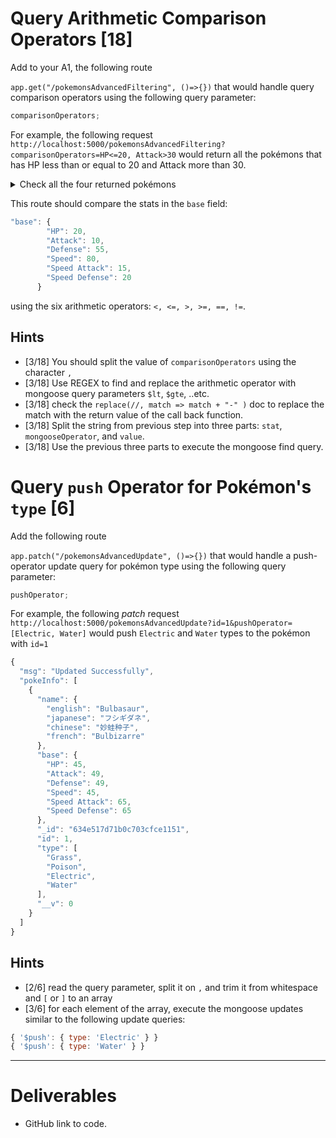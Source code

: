 # Query Arithmetic Comparison Operators [18]

Add to your A1, the following route

`app.get("/pokemonsAdvancedFiltering", ()=>{})` that would handle query comparison operators using the following query parameter:

```js
comparisonOperators;
```

For example, the following request
`http://localhost:5000/pokemonsAdvancedFiltering?comparisonOperators=HP<=20, Attack>30`
would return all the pokémons that has HP less than or equal to 20 and Attack more than 30.

<details>
<summary>
Check all the four returned pokémons
</summary>

```js
{
  "hits": [
    {
      "name": {
        "english": "Diglett",
        "japanese": "ディグダ",
        "chinese": "地鼠",
        "french": "Taupiqueur"
      },
      "base": {
        "HP": 10,
        "Attack": 55,
        "Defense": 25,
        "Speed": 95,
        "Speed Attack": 35,
        "Speed Defense": 45
      },
      "_id": "634ec75971b0c703cfce282e",
      "id": 50,
      "type": [
        "Ground"
      ],
      "__v": 0
    },
    {
      "name": {
        "english": "Pichu",
        "japanese": "ピチュー",
        "chinese": "皮丘",
        "french": "Pichu"
      },
      "base": {
        "HP": 20,
        "Attack": 40,
        "Defense": 15,
        "Speed": 60,
        "Speed Attack": 35,
        "Speed Defense": 35
      },
      "_id": "634ec75971b0c703cfce292f",
      "id": 172,
      "type": [
        "Electric"
      ],
      "__v": 0
    },
    {
      "name": {
        "english": "Shedinja",
        "japanese": "ヌケニン",
        "chinese": "脱壳忍者",
        "french": "Munja"
      },
      "base": {
        "HP": 1,
        "Attack": 90,
        "Defense": 45,
        "Speed": 40,
        "Speed Attack": 30,
        "Speed Defense": 30
      },
      "_id": "634ec75971b0c703cfce2a29",
      "id": 292,
      "type": [
        "Bug",
        "Ghost"
      ],
      "__v": 0
    },
    {
      "name": {
        "english": "Duskull",
        "japanese": "ヨマワル",
        "chinese": "夜巡灵",
        "french": "Skelénox"
      },
      "base": {
        "HP": 20,
        "Attack": 40,
        "Defense": 90,
        "Speed": 25,
        "Speed Attack": 30,
        "Speed Defense": 90
      },
      "_id": "634ec75a71b0c703cfce2aab",
      "id": 355,
      "type": [
        "Ghost"
      ],
      "__v": 0
    }
  ]
}
```

</details>

This route should compare the stats in the `base` field:

```js
"base": {
        "HP": 20,
        "Attack": 10,
        "Defense": 55,
        "Speed": 80,
        "Speed Attack": 15,
        "Speed Defense": 20
      }
```

using the six arithmetic operators: `<, <=, >, >=, ==, !=`.

## Hints

- [3/18] You should split the value of `comparisonOperators` using the character `,`
- [3/18] Use REGEX to find and replace the arithmetic operator with mongoose query parameters `$lt`, `$gte`, ..etc.
- [3/18] check the `replace(//, match => match + "-" )` doc to replace the match with the return value of the call back function.
- [3/18] Split the string from previous step into three parts: `stat`, `mongooseOperator`, and `value`.
- [3/18] Use the previous three parts to execute the mongoose find query.

# Query `push` Operator for Pokémon's `type` [6]

Add the following route

`app.patch("/pokemonsAdvancedUpdate", ()=>{})` that would handle a push-operator update query for pokémon type using the following query parameter:

```js
pushOperator;
```

For example, the following _patch_ request
`http://localhost:5000/pokemonsAdvancedUpdate?id=1&pushOperator=[Electric, Water]`
would push `Electric` and `Water` types to the pokémon with `id=1`

```js
{
  "msg": "Updated Successfully",
  "pokeInfo": [
    {
      "name": {
        "english": "Bulbasaur",
        "japanese": "フシギダネ",
        "chinese": "妙蛙种子",
        "french": "Bulbizarre"
      },
      "base": {
        "HP": 45,
        "Attack": 49,
        "Defense": 49,
        "Speed": 45,
        "Speed Attack": 65,
        "Speed Defense": 65
      },
      "_id": "634e517d71b0c703cfce1151",
      "id": 1,
      "type": [
        "Grass",
        "Poison",
        "Electric",
        "Water"
      ],
      "__v": 0
    }
  ]
}
```

## Hints

- [2/6] read the query parameter, split it on `,` and trim it from whitespace and `[` or `]` to an array
- [3/6] for each element of the array, execute the mongoose updates similar to the following update queries:

```js
{ '$push': { type: 'Electric' } }
{ '$push': { type: 'Water' } }
```

---

# Deliverables

- GitHub link to code.

<!-- - Heroku link -->
